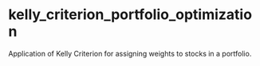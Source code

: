 # kelly_criterion_portfolio_optimization
Application of Kelly Criterion for assigning weights to stocks in a portfolio. 
